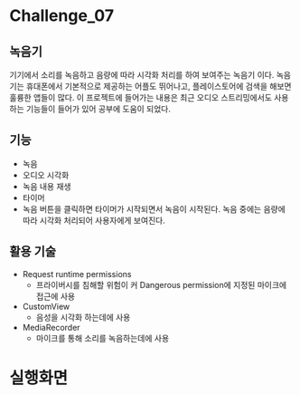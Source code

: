 # Challenge_07
## 녹음기

기기에서 소리를 녹음하고 음량에 따라 시각화 처리를 하여 보여주는 녹음기 이다.
녹음기는 휴대폰에서 기본적으로 제공하는 어플도 뛰어나고, 플레이스토어에 검색을 해보면 훌륭한 앱들이 많다.
이 프로젝트에 들어가는 내용은 최근 오디오 스트리밍에서도 사용하는 기능들이 들어가 있어 공부에 도움이 되었다.


## 기능

* 녹음
* 오디오 시각화
* 녹음 내용 재생
* 타이머
* 녹음 버튼을 클릭하면 타이머가 시작되면서 녹음이 시작된다. 녹음 중에는 음량에 따라 시각화 처리되어 사용자에게 보여진다.


## 활용 기술

* Request runtime permissions
  * 프라이버시를 침해할 위험이 커 Dangerous permission에 지정된 마이크에 접근에 사용
* CustomView
  * 음성을 시각화 하는데에 사용
* MediaRecorder
  * 마이크를 통해 소리를 녹음하는데에 사용


# 실행화면

